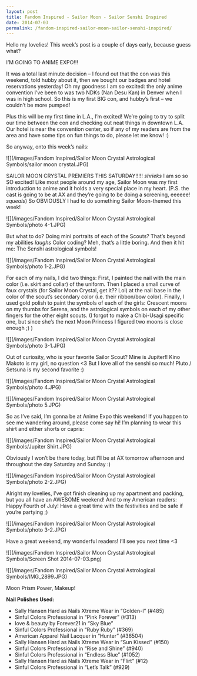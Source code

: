 ```yaml
---
layout: post
title: Fandom Inspired - Sailor Moon - Sailor Senshi Inspired
date: 2014-07-03
permalink: /fandom-inspired-sailor-moon-sailor-senshi-inspired/
---
```


Hello my lovelies! This week’s post is a couple of days early, because guess what?

I’M GOING TO ANIME EXPO!!!

It was a total last minute decision – I found out that the con was this weekend, told hubby about it, then we bought our badges and hotel reservations yesterday! Oh my goodness I am so excited: the only anime convention I’ve been to was two NDKs (Nan Desu Kan) in Denver when I was in high school. So this is my first BIG con, and hubby’s first – we couldn’t be more pumped!

Plus this will be my first time in L.A., I’m excited! We’re going to try to split our time between the con and checking out neat things in downtown L.A. Our hotel is near the convention center, so if any of my readers are from the area and have some tips on fun things to do, please let me know! :)

So anyway, onto this week’s nails:

![](/images/Fandom Inspired/Sailor Moon Crystal Astrological Symbols/sailor moon crystal.JPG)

SAILOR MOON CRYSTAL PREMIERS THIS SATURDAY!!!!! *shrieks* I am so so SO excited! Like most people around my age, Sailor Moon was my first introduction to anime and it holds a very special place in my heart. (P.S. the cast is going to be at AX and they’re going to be doing a screening, eeeeee! *squeals*) So OBVIOUSLY I had to do something Sailor Moon-themed this week!

![](/images/Fandom Inspired/Sailor Moon Crystal Astrological Symbols/photo 4-1.JPG)

But what to do? Doing mini portraits of each of the Scouts? That’s beyond my abilities *laughs* Color coding? Meh, that’s a little boring. And then it hit me: The Senshi astrological symbols!

![](/images/Fandom Inspired/Sailor Moon Crystal Astrological Symbols/photo 1-2.JPG)

For each of my nails, I did two things: First, I painted the nail with the main color (i.e. skirt and collar) of the uniform. Then I placed a small curve of faux crystals (for Sailor Moon Crystal, get it?? Lol) at the nail base in the color of the scout’s secondary color (i.e. their ribbon/bow color). Finally, I used gold polish to paint the symbols of each of the girls: Crescent moons on my thumbs for Serena, and the astrological symbols on each of my other fingers for the other eight scouts. (I forgot to make a Chibi-Usagi specific one, but since she’s the next Moon Princess I figured two moons is close enough ;) )

![](/images/Fandom Inspired/Sailor Moon Crystal Astrological Symbols/photo 3-1.JPG)

Out of curiosity, who is your favorite Sailor Scout? Mine is Jupiter!! Kino Makoto is my girl, no question <3 But I love all of the senshi so much! Pluto / Setsuna is my second favorite :)

![](/images/Fandom Inspired/Sailor Moon Crystal Astrological Symbols/photo 4.JPG)

![](/images/Fandom Inspired/Sailor Moon Crystal Astrological Symbols/photo 5.JPG)

So as I’ve said, I’m gonna be at Anime Expo this weekend! If you happen to see me wandering around, please come say hi! I’m planning to wear this shirt and either shorts or capris:

![](/images/Fandom Inspired/Sailor Moon Crystal Astrological Symbols/Jupiter Shirt.JPG)

Obviously I won’t be there today, but I’ll be at AX tomorrow afternoon and throughout the day Saturday and Sunday :)

![](/images/Fandom Inspired/Sailor Moon Crystal Astrological Symbols/photo 2-2.JPG)

Alright my lovelies, I’ve got finish cleaning up my apartment and packing, but you all have an AWESOME weekend! And to my American readers: Happy Fourth of July! Have a great time with the festivities and be safe if you’re partying ;)

![](/images/Fandom Inspired/Sailor Moon Crystal Astrological Symbols/photo 3-2.JPG)

Have a great weekend, my wonderful readers! I’ll see you next time <3

![](/images/Fandom Inspired/Sailor Moon Crystal Astrological Symbols/Screen Shot 2014-07-03.png)

![](/images/Fandom Inspired/Sailor Moon Crystal Astrological Symbols/IMG_2899.JPG)

Moon Prism Power, Makeup!

**Nail Polishes Used:**

- Sally Hansen Hard as Nails Xtreme Wear in “Golden-I” (#485)
- Sinful Colors Professional in “Pink Forever” (#313)
- love & beauty by Forever21 in “Sky Blue”
- Sinful Colors Professional in “Ruby Ruby” (#369)
- American Apparel Nail Lacquer in “Hunter” (#36504)
- Sally Hansen Hard as Nails Xtreme Wear in “Sun Kissed” (#150)
- Sinful Colors Professional in “Rise and Shine” (#940)
- Sinful Colors Professional in “Endless Blue” (#1052)
- Sally Hansen Hard as Nails Xtreme Wear in “Flirt” (#12)
- Sinful Colors Professional in “Let’s Talk” (#929)